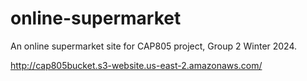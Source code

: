 # online-supermarket
An online supermarket site for CAP805 project, Group 2 Winter 2024.

http://cap805bucket.s3-website.us-east-2.amazonaws.com/
